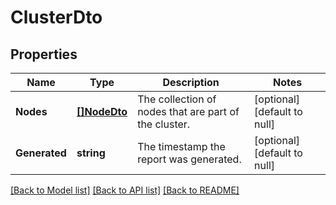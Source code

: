 # ClusterDto

## Properties
Name | Type | Description | Notes
------------ | ------------- | ------------- | -------------
**Nodes** | [**[]NodeDto**](NodeDTO.md) | The collection of nodes that are part of the cluster. | [optional] [default to null]
**Generated** | **string** | The timestamp the report was generated. | [optional] [default to null]

[[Back to Model list]](../README.md#documentation-for-models) [[Back to API list]](../README.md#documentation-for-api-endpoints) [[Back to README]](../README.md)


